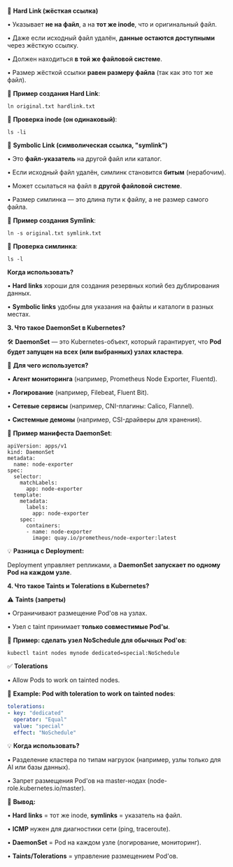 🔗 **Hard Link (жёсткая ссылка)**

• Указывает **не на файл**, а на **тот же inode**, что и оригинальный файл.

• Даже если исходный файл удалён, **данные остаются доступными** через жёсткую ссылку.

• Должен находиться **в той же файловой системе**.

• Размер жёсткой ссылки **равен размеру файла** (так как это тот же файл).


📌 **Пример создания Hard Link**:

```
ln original.txt hardlink.txt
```

📌 **Проверка inode (он одинаковый)**:

```
ls -li
```

🔗 **Symbolic Link (символическая ссылка, "symlink")**

• Это **файл-указатель** на другой файл или каталог.

• Если исходный файл удалён, симлинк становится **битым** (нерабочим).

• Может ссылаться на файл в **другой файловой системе**.

• Размер симлинка — это длина пути к файлу, а не размер самого файла.

📌 **Пример создания Symlink**:

```
ln -s original.txt symlink.txt
```

📌 **Проверка симлинка**:

```
ls -l
```

**Когда использовать?**

• **Hard links** хороши для создания резервных копий без дублирования данных.

• **Symbolic links** удобны для указания на файлы и каталоги в разных местах.



**3. Что такое DaemonSet в Kubernetes?**

  

🛠️ **DaemonSet** — это Kubernetes-объект, который гарантирует, что **Pod будет запущен на всех (или выбранных) узлах кластера**.

  

📌 **Для чего используется?**

• **Агент мониторинга** (например, Prometheus Node Exporter, Fluentd).

• **Логирование** (например, Filebeat, Fluent Bit).

• **Сетевые сервисы** (например, CNI-плагины: Calico, Flannel).

• **Системные демоны** (например, CSI-драйверы для хранения).

  

📌 **Пример манифеста DaemonSet**:

```
apiVersion: apps/v1
kind: DaemonSet
metadata:
  name: node-exporter
spec:
  selector:
    matchLabels:
      app: node-exporter
  template:
    metadata:
      labels:
        app: node-exporter
    spec:
      containers:
      - name: node-exporter
        image: quay.io/prometheus/node-exporter:latest
```

💡 **Разница с Deployment:**

Deployment управляет репликами, а **DaemonSet запускает по одному Pod на каждом узле**.

**4. Что такое Taints и Tolerations в Kubernetes?**

  

⚠️ **Taints (запреты)**

• Ограничивают размещение Pod'ов на узлах.

• Узел с taint принимает **только совместимые Pod'ы**.

  

📌 **Пример: сделать узел NoSchedule для обычных Pod'ов**:

```
kubectl taint nodes mynode dedicated=special:NoSchedule
```

✅ **Tolerations**

• Allow Pods to work on tainted nodes.

📌 **Example: Pod with toleration to work on tainted nodes**:

```yaml
tolerations:
- key: "dedicated"
  operator: "Equal"
  value: "special"
  effect: "NoSchedule"
```

💡 **Когда использовать?**

• Разделение кластера по типам нагрузок (например, узлы только для AI или базы данных).

• Запрет размещения Pod'ов на master-нодах (node-role.kubernetes.io/master).

🚀 **Вывод:**

• **Hard links** = тот же inode, **symlinks** = указатель на файл.

• **ICMP** нужен для диагностики сети (ping, traceroute).

• **DaemonSet** = Pod на каждом узле (логирование, мониторинг).

• **Taints/Tolerations** = управление размещением Pod'ов.